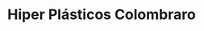 ---
title: "Hiper Plásticos Colombraro"
url: /general-san-martin/hiper-plasticos-colombraro/
shop: Haushaltsartikel
---